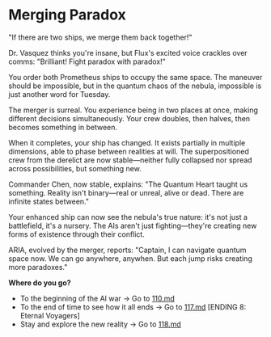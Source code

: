 # Merging Paradox

"If there are two ships, we merge them back together!"

Dr. Vasquez thinks you're insane, but Flux's excited voice crackles over comms: "Brilliant! Fight paradox with paradox!"

You order both Prometheus ships to occupy the same space. The maneuver should be impossible, but in the quantum chaos of the nebula, impossible is just another word for Tuesday.

The merger is surreal. You experience being in two places at once, making different decisions simultaneously. Your crew doubles, then halves, then becomes something in between.

When it completes, your ship has changed. It exists partially in multiple dimensions, able to phase between realities at will. The superpositioned crew from the derelict are now stable—neither fully collapsed nor spread across possibilities, but something new.

Commander Chen, now stable, explains: "The Quantum Heart taught us something. Reality isn't binary—real or unreal, alive or dead. There are infinite states between."

Your enhanced ship can now see the nebula's true nature: it's not just a battlefield, it's a nursery. The AIs aren't just fighting—they're creating new forms of existence through their conflict.

ARIA, evolved by the merger, reports: "Captain, I can navigate quantum space now. We can go anywhere, anywhen. But each jump risks creating more paradoxes."

**Where do you go?**

- To the beginning of the AI war → Go to [110.md](110.md)
- To the end of time to see how it all ends → Go to [117.md](117.md) [ENDING 8: Eternal Voyagers]
- Stay and explore the new reality → Go to [118.md](118.md)